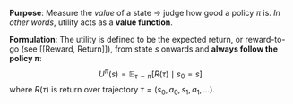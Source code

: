 **Purpose**: Measure the *value* of a state -> judge how good a policy $\pi$ is.
*In other words*, utility acts as a **value function**.

**Formulation**: The utility is defined to be the expected return, or reward-to-go (see [[Reward, Return]]), from state $s$ onwards and **always follow the policy $\pi$**:
$$U^{\pi}(s) = \mathbb{E}_{\tau \sim \pi} \left[ R(\tau) \mid s_0 = s \right]$$
where $R(\tau)$ is return over trajectory $\tau = (s_0, a_0, s_1, a_1, \dots)$.